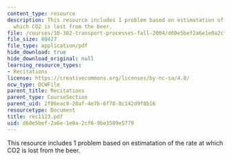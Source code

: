```yaml
---
content_type: resource
description: This resource includes 1 problem based on estimatation of the rate at
  which CO2 is lost from the beer.
file: /courses/10-302-transport-processes-fall-2004/d60e5bef2a6e1e0a2cf69be3509e5779_rec1123.pdf
file_size: 80427
file_type: application/pdf
hide_download: true
hide_download_original: null
learning_resource_types:
- Recitations
license: https://creativecommons.org/licenses/by-nc-sa/4.0/
ocw_type: OCWFile
parent_title: Recitations
parent_type: CourseSection
parent_uid: 2f06eac9-28af-4e7b-6f78-8c142d9f8b16
resourcetype: Document
title: rec1123.pdf
uid: d60e5bef-2a6e-1e0a-2cf6-9be3509e5779
---
```

This resource includes 1 problem based on estimatation of the rate at which CO2 is lost from the beer.